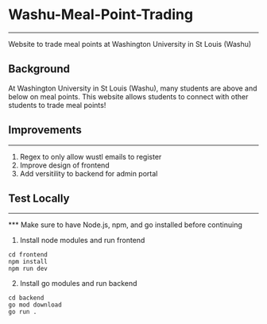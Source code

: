 # Washu-Meal-Point-Trading
---
Website to trade meal points at Washington University in St Louis (Washu)



## Background
At Washington University in St Louis (Washu), many students are above and below on meal points. This website allows students to connect with other students to trade meal points!

## Improvements
---
1) Regex to only allow wustl emails to register
2) Improve design of frontend
3) Add versitility to backend for admin portal

## Test Locally 
---
*** Make sure to have Node.js, npm, and go installed before continuing
1) Install node modules and run frontend
```console
cd frontend
npm install
npm run dev
```
2) Install go modules and run backend
```console
cd backend
go mod download
go run .
```